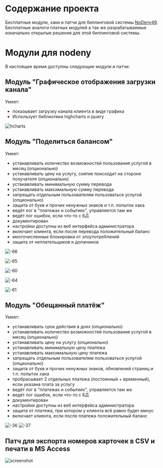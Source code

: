 # Содержание проекта
Бесплатные модули, хаки и патчи для биллинговой системы [NoDeny49](http://nodeny.com.ua/). Бесплатные аналоги платных модулей а так же разрабатываемые изначально открытые решения для этой биллинговой системы.

# Модули для nodeny
В настоящее время доступны следующие модули и патчи:

## Модуль "Графическое отображения загрузки канала"
Умеет:

* показывает загрузку канала клиента в виде графика
* Использует библиотеки highcharts и jquery

![hcharts](https://cloud.githubusercontent.com/assets/11487451/12089802/b5abc450-b2f9-11e5-95c9-17bdff19203e.png)

## Модуль "Поделиться балансом"
Умеет:

* устанавливать количество возможностей пользования услугой в месяц (опционально)
* устанавливать цену на услугу, снятие поисходит на стороне получателя (опционально)
* устанавливать минимальную сумму перевода
* устанавливать максимальную сумму перевода
* запрещать отдельным пользователям пользоваться услугой (опционально)
* защита от букв и прочих ненужных знаков и т.п. попыток хака
* ведёт лог в "платежах и событиях", управляется там же
* ведёт лог ошибок, если что-то с БД
* документирован
* настройки доступны из веб интерфейса администратора
* включает клиента, если после перевода положительный баланс
* многочисленные блокировки от злоупотреблений
* защита от неплательщиков и должников

![-66](https://cloud.githubusercontent.com/assets/11487451/12089819/d7634334-b2f9-11e5-8506-bf962ac7f053.png)

![-65](https://cloud.githubusercontent.com/assets/11487451/12089823/f1803c90-b2f9-11e5-936b-181b21aa8008.png)

![-60](https://cloud.githubusercontent.com/assets/11487451/12089826/0015dbfc-b2fa-11e5-9499-95ee0eab6eb0.png)

![-64](https://cloud.githubusercontent.com/assets/11487451/12089828/0628d986-b2fa-11e5-83e3-8b94a2986de7.png)

![-61](https://cloud.githubusercontent.com/assets/11487451/12089834/1551e498-b2fa-11e5-8de7-167825ef2dd7.png)


## Модуль "Обещанный платёж"
Умеет:

* устанавливать срок действия в днях (опционально)
* устанавливать количество возможностей пользования услугой в месяц (опционально)
* устанавливать цену на услугу (опционально)
* устанавливать минимальную цену платежа
* устанавливать максимальную цену платежа
* запрещать отдельным пользователям пользоваться услугой (опционально)
* защита от букв и прочих ненужных знаков, обновлений страниц и т.п. попыток хака
* пробрасывает 2 отдельных платежа (постоянный + временный), если указана плата за услугу
* ведёт лог в "платежах и событиях", управляется там же
* ведёт лог ошибок, если что-то с БД
* документирован
* настройки доступны из веб интерфейса администратора
* защита от платежа, при котором у клиента всё равно будет минус
* включает клиента, если после платежа положительный баланс

![-36](https://cloud.githubusercontent.com/assets/11487451/12089849/2d5bed68-b2fa-11e5-8388-02606032342b.png)
![-37](https://cloud.githubusercontent.com/assets/11487451/12089851/310e5d88-b2fa-11e5-9413-f0346a2abe3e.png)
 
## Патч для экспорта номеров карточек в CSV и печати в MS Access

![screenshot](https://cloud.githubusercontent.com/assets/11487451/12089791/a22fb60c-b2f9-11e5-8601-63995fc1cbdb.png)
